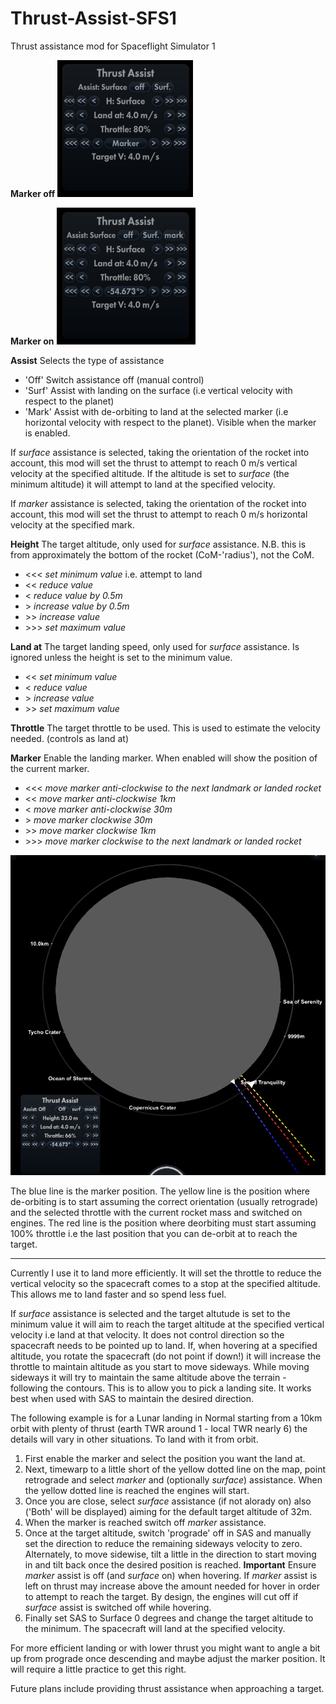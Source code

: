 # Thrust-Assist-SFS1

Thrust assistance mod for Spaceflight Simulator 1

**Marker off**
![User Interface](Images/UI_MarkerOff.png)

**Marker on**
![User Interface](Images/UI_MarkerOn.png)


**Assist** Selects the type of assistance
* 'Off' Switch assistance off (manual control)
* 'Surf' Assist with landing on the surface (i.e vertical velocity with respect to the planet)
* 'Mark' Assist with de-orbiting to land at the selected marker (i.e horizontal velocity with respect to the planet). Visible when the marker is enabled.

If _surface_ assistance is selected, taking the orientation of the rocket into account, this mod will set the thrust to attempt to reach 0 m/s vertical velocity at the specified altitude. If the altitude is set to _surface_ (the minimum altitude) it will attempt to land at the specified velocity.

If _marker_ assistance is selected, taking the orientation of the rocket into account, this mod will set the thrust to attempt to reach 0 m/s horizontal velocity at the specified mark.

**Height** The target altitude, only used for _surface_ assistance. N.B. this is from approximately the bottom of the rocket (CoM-'radius'), not the CoM.
* <<< _set minimum value_ i.e. attempt to land
* << _reduce value_
* < _reduce value by 0.5m_
* \> _increase value by 0.5m_
* \>\> _increase value_
* \>\>\> _set maximum value_

**Land at** The target landing speed, only used for _surface_ assistance. Is ignored unless the height is set to the minimum value.
* << _set minimum value_
* < _reduce value_
* \> _increase value_
* \>\> _set maximum value_

**Throttle** The target throttle to be used. This is used to estimate the velocity needed.
(controls as land at)

**Marker** Enable the landing marker. When enabled will show the position of the current marker.
* <<< _move marker anti-clockwise to the next landmark or landed rocket_
* << _move marker anti-clockwise 1km_
* < _move marker anti-clockwise 30m_
* \>  _move marker clockwise 30m_
* \>\> _move marker clockwise 1km_
* \>\>\> _move marker clockwise to the next landmark or landed rocket_

![Marker on map](Images/MapMarker.png)

The blue line is the marker position. The yellow line is the position where de-orbiting is to start assuming the correct orientation (usually retrograde) and the selected throttle with the current rocket mass and switched on engines. The red line is the position where deorbiting must start assuming 100% throttle i.e the last position that you can de-orbit at to reach the target.

---

Currently I use it to land more efficiently. It will set the throttle to reduce the vertical velocity so the spacecraft comes to a stop at the specified altitude. This allows me to land faster and so spend less fuel.

If _surface_ assistance is selected and the target altutude is set to the minimum value it will aim to reach the target altitude at the specified vertical velocity i.e land at that velocity. It does not control direction so the spacecraft needs to be pointed up to land. If, when hovering at a specified altitude, you rotate the spacecraft (do not point if down!) it will increase the throttle to maintain altitude as you start to move sideways. While moving sideways it will try to maintain the same altitude above the terrain - following the contours. This is to allow you to pick a landing site. It works best when used with SAS to maintain the desired direction.

The following example is for a Lunar landing in Normal starting from a 10km orbit with plenty of thrust (earth TWR around 1 - local TWR nearly 6) the details will vary in other situations. To land with it from orbit.
1. First enable the marker and select the position you want the land at. 
2. Next, timewarp to a little short of the yellow dotted line on the map, point retrograde and select _marker_ and (optionally _surface_) assistance. When the yellow dotted line is reached the engines will start.
3. Once you are close, select _surface_ assistance (if not alorady on) also ('Both' will be displayed) aiming for the default target altitude of 32m.
4. When the marker is reached switch off _marker_ assistance.
5. Once at the target altitude, switch 'prograde' off in SAS and manually set the direction to reduce the remaining sideways velocity to zero. Alternately, to move sidewise, tilt a little in the direction to start moving in and tilt back once the desired position is reached. **Important** Ensure _marker_ assist is off (and _surface_ on) when hovering. If _marker_ assist is left on thrust may increase above the amount needed for hover in order to attempt to reach the target.  By design, the engines will cut off if _surface_ assist is switched off while hovering.
6. Finally set SAS to Surface 0 degrees and change the target altitude to the minimum. The spacecraft will land at the specified velocity.

For more efficient landing or with lower thrust you might want to angle a bit up from prograde once descending and maybe adjust the marker position. It will require a little practice to get this right.

Future plans include providing thrust assistance when approaching a target.
